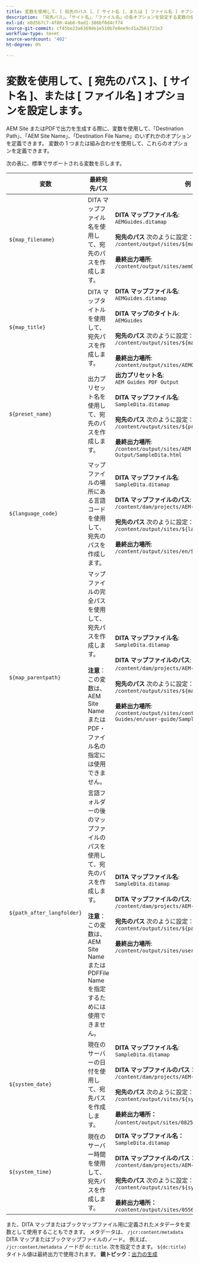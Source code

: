 ```yaml
---
title: 変数を使用して、[ 宛先のパス ]、[ サイト名 ]、または [ ファイル名 ] オプションを設定します。
description: 「宛先パス」、「サイト名」、「ファイル名」の各オプションを設定する変数の使用方法を説明します。
exl-id: e8d5b7c7-4f80-4ab6-9ad1-308bf0d4cf74
source-git-commit: cf45be23a6369de1e510b7e8ee9cd1a2b61721e3
workflow-type: tm+mt
source-wordcount: '402'
ht-degree: 0%

---
```


# 変数を使用して、[ 宛先のパス ]、[ サイト名 ]、または [ ファイル名 ] オプションを設定します。


AEM Site またはPDFで出力を生成する際に、変数を使用して、「Destination Path」、「AEM Site Name」、「Destination File Name」のいずれかのオプションを定義できます。 変数の 1 つまたは組み合わせを使用して、これらのオプションを定義できます。

次の表に、標準でサポートされる変数を示します。

| 変数 | 最終宛先パス | 例 |
| --- | --- | --- |
| `${map_filename}` | DITA マップファイル名を使用して、宛先のパスを作成します。 | **DITA マップファイル名**:<br>`AEMGuides.ditamap`<br><br>**宛先のパス** 次のように設定：<br>`/content/output/sites/${map_filename}`<br><br>**最終出力場所**:<br>`/content/output/sites/aemGuides/AEMGuides.html` |
| `${map_title}` | DITA マップタイトルを使用して、宛先パスを作成します。 | **DITA マップファイル名**:<br>`AEMGuides.ditamap`<br><br>**DITA マップのタイトル**:<br>`AEMGuides`<br><br>**宛先のパス** 次のように設定：<br>`/content/output/sites/${map_title}`<br><br>**最終出力場所**:<br>`/content/output/sites/AEMGuides/AEMGuides.html` |
| `${preset_name}` | 出力プリセット名を使用して、宛先のパスを作成します。 | **出力プリセット名**:<br>`AEM Guides PDF Output`<br><br>**DITA マップファイル名**:<br>`SampleDita.ditamap`<br><br>**宛先のパス** 次のように設定：<br>`/content/output/sites/${preset_name}`<br><br>**最終出力場所**:<br>`/content/output/sites/AEM Guides PDF Output/SampleDita.html` |
| `${language_code}` | マップファイルの場所にある言語コードを使用して、宛先のパスを作成します。 | **DITA マップファイル名**:<br>`SampleDita.ditamap`<br><br>**DITA マップファイルのパス**:<br>`/content/dam/projects/AEM-Guides/en/user-guide/`<br><br>**宛先のパス** 次のように設定：<br>`/content/output/sites/${language_code}`<br><br>**最終出力場所**:<br>`/content/output/sites/en/SampleDita.html` |
| `${map_parentpath}` | マップファイルの完全パスを使用して、宛先パスを作成します。<br><br>**注意**：この変数は、AEM Site Name またはPDF・ファイル名の指定には使用できません。 | **DITA マップファイル名**:<br>`SampleDita.ditamap`<br><br>**DITA マップファイルのパス**:<br>`/content/dam/projects/AEM-Guides/en/user-guide`/<br><br>**宛先のパス** 次のように設定：<br>`/content/output/sites/${map_parentpath}`<br><br>**最終出力場所**:<br>`/content/output/sites/content/dam/projects/AEM-Guides/en/user-guide/SampleDita.html` |
| `${path_after_langfolder}` | 言語フォルダーの後のマップファイルのパスを使用して、宛先のパスを作成します。<br><br>**注意**：この変数は、AEM Site Name またはPDFFile Name を指定するためには使用できません。 | **DITA マップファイル名**:<br>`SampleDita.ditamap`<br><br>**DITA マップファイルのパス**:<br>`/content/dam/projects/AEM-Guides/en/user-guide/`<br><br>**宛先のパス** 次のように設定：<br>`/content/output/sites/${path\_after\_langfolder}`<br><br>**最終出力場所**:<br>`/content/output/sites/user-guide/SampleDita.html` |
| `${system_date}` | 現在のサーバーの日付を使用して、宛先パスを作成します。 | **DITA マップファイル名**: <br> `SampleDita.ditamap` <br><br> **DITA マップファイルのパス：** <br> `/content/dam/projects/AEM-Guides/en/user-guide/` <br><br> **宛先のパス** 次のように設定： <br> `/content/output/sites/${system_date}` <br> <br> **最終出力場所：** <br> /`content/output/sites/08252023/SampleDita.html` |
| `${system_time}` | 現在のサーバー時間を使用して、宛先パスを作成します。 | **DITA マップファイル名：** <br>`SampleDita.ditamap` <br> <br> **DITA マップファイルのパス：** <br>`/content/dam/projects/AEM-Guides/en/user-guide/` <br><Br>**宛先のパス** 次のように設定： <br> `/content/output/sites/${system_time}`<br><br>**最終出力場所：**<br>`/content/output/sites/055612/SampleDita.html` |

また、DITA マップまたはブックマップファイル用に定義されたメタデータを変数として使用することもできます。 メタデータは、 `/jcr:content/metadata` DITA マップまたはブックマップファイルのノード。 例えば、 `/jcr:content/metadata` ノードが `dc:title`. 次を指定できます。 `${dc:title}` タイトル値は最終出力で使用されます。
**親トピック：**[&#x200B;出力の生成](generate-output.md)
